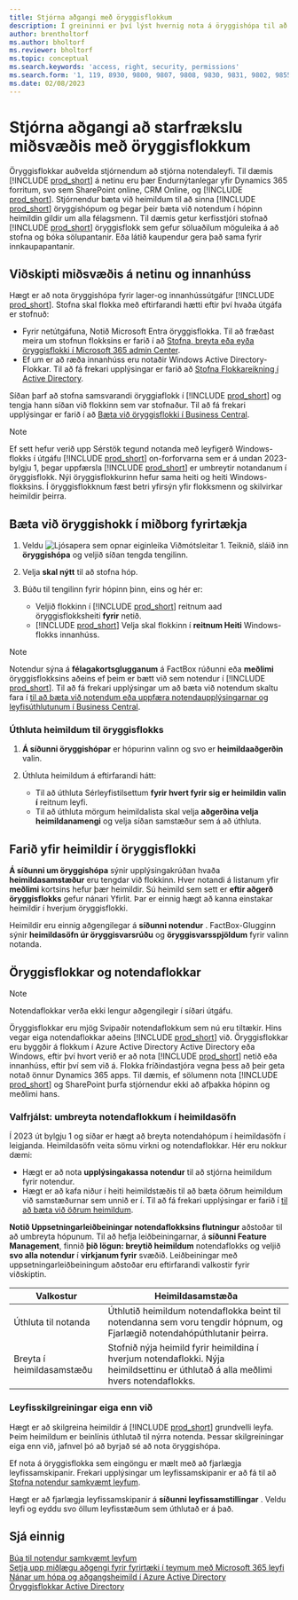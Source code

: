 ```yaml
---
title: Stjórna aðgangi með öryggisflokkum
description: Í greininni er því lýst hvernig nota á öryggishópa til að skilgreina notendaleyfi.
author: brentholtorf
ms.author: bholtorf
ms.reviewer: bholtorf
ms.topic: conceptual
ms.search.keywords: 'access, right, security, permissions'
ms.search.form: '1, 119, 8930, 9800, 9807, 9808, 9830, 9831, 9802, 9855, 9862'
ms.date: 02/08/2023
---
```


# <a name="control-access-to-business-central-using-security-groups"></a>Stjórna aðgangi að starfrækslu miðsvæðis með öryggisflokkum

Öryggisflokkar auðvelda stjórnendum að stjórna notendaleyfi. Til dæmis  [!INCLUDE [prod_short](includes/prod_short.md)]  á netinu eru þær Endurnýtanlegar yfir Dynamics 365 forritum, svo sem  SharePoint  online,  CRM Online, og [!INCLUDE [prod_short](includes/prod_short.md)]. Stjórnendur bæta við heimildum til að sinna  [!INCLUDE [prod_short](includes/prod_short.md)]  öryggishópum og þegar þeir bæta við notendum í hópinn heimildin gildir um alla félagsmenn. Til dæmis getur kerfisstjóri stofnað  [!INCLUDE [prod_short](includes/prod_short.md)]  öryggisflokk sem gefur söluaðilum möguleika á að stofna og bóka sölupantanir. Eða látið kaupendur gera það sama fyrir innkaupapantanir.

## <a name="business-central-online-and-on-premises"></a>Viðskipti miðsvæðis á netinu og innanhúss

Hægt er að nota öryggishópa fyrir lager-og innanhússútgáfur [!INCLUDE [prod_short](includes/prod_short.md)]. Stofna skal flokka með eftirfarandi hætti eftir því hvaða útgáfa er stofnuð:

* Fyrir netútgáfuna, Notið  Microsoft Entra  öryggisflokka. Til að fræðast meira um stofnun flokksins er farið í að  [Stofna, breyta eða eyða öryggisflokki í  Microsoft 365  admin Center](/microsoft-365/admin/email/create-edit-or-delete-a-security-group).
* Ef um er að ræða innanhúss eru notaðir Windows Active Directory-Flokkar. Til að fá frekari upplýsingar er farið að  [Stofna Flokkareikning í Active Directory](/windows/security/operating-system-security/network-security/windows-firewall/create-a-group-account-in-active-directory).

Síðan þarf að stofna samsvarandi öryggiaflokk í  [!INCLUDE [prod_short](includes/prod_short.md)] og tengja hann síðan við flokkinn sem var stofnaður. Til að fá frekari upplýsingar er farið í að  [Bæta við öryggisflokki í Business Central](#add-a-security-group-in-business-central).

> [!NOTE]
> Ef sett hefur verið upp Sérstök tegund notanda með leyfigerð Windows-flokks í útgáfu  [!INCLUDE [prod_short](includes/prod_short.md)]  on-forforvarna sem er á undan 2023-bylgju 1, þegar uppfærsla  [!INCLUDE [prod_short](includes/prod_short.md)]  er umbreytir notandanum í öryggisflokk. Nýi öryggisflokkurinn hefur sama heiti og heiti Windows-flokksins. Í öryggisflokknum fæst betri yfirsýn yfir flokksmenn og skilvirkar heimildir þeirra.

## <a name="add-a-security-group-in-business-central"></a>Bæta við öryggishokk í miðborg fyrirtækja

1. Veldu ![Ljósapera sem opnar eiginleika Viðmótsleitar 1.](media/ui-search/search_small.png "Segðu mér hvað þú vilt gera") Teiknið, sláið inn  **öryggishópa** og veljið síðan tengda tengilinn.
1. Velja  **skal nýtt**  til að stofna hóp.
1. Búðu til tengilinn fyrir hópinn þinn, eins og hér er:

    * Veljið flokkinn í  [!INCLUDE [prod_short](includes/prod_short.md)]  reitnum aad öryggisflokksheiti  **fyrir**  netið.
    *  [!INCLUDE [prod_short](includes/prod_short.md)] Velja skal flokkinn í  **reitnum Heiti**  Windows-flokks innanhúss.

> [!NOTE]
> Notendur sýna á  **félagakortsglugganum**  á FactBox rúðunni eða  **meðlimi**  öryggisflokksins aðeins ef þeim er bætt við sem notendur í [!INCLUDE [prod_short](includes/prod_short.md)]. Til að fá frekari upplýsingar um að bæta við notendum skaltu fara í  [til að bæta við notendum eða uppfæra notendaupplýsingarnar og leyfisúthlutunum í Business Central](ui-how-users-permissions.md#adduser).  

### <a name="assign-permissions-to-a-security-group"></a>Úthluta heimildum til öryggisflokks

1.  **Á síðunni öryggishópar**  er hópurinn valinn og svo er  **heimildaaðgerðin**  valin.
1. Úthluta heimildum á eftirfarandi hátt:

    * Til að úthluta Sérleyfistilsettum  **fyrir hvert fyrir sig er heimildin valin í**  reitnum leyfi.
    * Til að úthluta mörgum heimildalista skal velja  **aðgerðina velja heimildanamengi**  og velja síðan samstæður sem á að úthluta.

## <a name="review-the-permissions-in-a-security-group"></a>Farið yfir heimildir í öryggisflokki

 **Á síðunni um öryggishópa**  sýnir upplýsingakrúðan hvaða  **heimildasamstæður**  eru tengdar við flokkinn. Hver notandi á listanum yfir  **meðlimi**  kortsins hefur þær heimildir. Sú heimild sem sett er  **eftir aðgerð öryggisflokks**  gefur nánari Yfirlit. Þar er einnig hægt að kanna einstakar heimildir í hverjum öryggisflokki.

Heimildir eru einnig aðgengilegar á  **síðunni notendur** . FactBox-Glugginn sýnir  **heimildasöfn úr öryggisvarsrúðu**  og  **öryggisvarsspjöldum**  fyrir valinn notanda.

## <a name="security-groups-and-user-groups"></a>Öryggisflokkar og notendaflokkar

> [!NOTE]
> Notendaflokkar verða ekki lengur aðgengilegir í síðari útgáfu.

Öryggisflokkar eru mjög Svipaðir notendaflokkum sem nú eru tiltækir. Hins vegar eiga notendaflokkar aðeins  [!INCLUDE [prod_short](includes/prod_short.md)] við. Öryggisflokkar eru byggðir á flokkum í  Azure Active Directory  Active Directory eða Windows, eftir því hvort verið er að nota  [!INCLUDE [prod_short](includes/prod_short.md)]  netið eða innanhúss, eftir því sem við á. Flokka fríðindastjóra vegna þess að þeir geta notað önnur Dynamics 365 apps. Til dæmis, ef sölumenn nota  [!INCLUDE [prod_short](includes/prod_short.md)]  og  SharePoint þurfa stjórnendur ekki að afþakka hópinn og meðlimi hans.

### <a name="optional-convert-user-groups-to-permission-sets"></a>Valfrjálst: umbreyta notendaflokkum í heimildasöfn

Í 2023 út bylgju 1 og síðar er hægt að breyta notendahópum í heimildasöfn í leigjanda. Heimildasöfn veita sömu virkni og notendaflokkar. Hér eru nokkur dæmi:

* Hægt er að nota  **upplýsingakassa notendur**  til að stjórna heimildum fyrir notendur.
* Hægt er að kafa niður í heiti heimildstæðis til að bæta öðrum heimildum við samstæðurnar sem unnið er í. Til að fá frekari upplýsingar er farið í  [til að bæta við öðrum heimildum](ui-define-granular-permissions.md#to-add-other-permission-sets).

 **Notið Uppsetningarleiðbeiningar notendaflokksins flutningur**  aðstoðar til að umbreyta hópunum. Til að hefja leiðbeiningarnar, á  **síðunni Feature Management**, finnið  **þið lögun: breytið heimildum** notendaflokks og veljið  **svo alla notendur**  í  **virkjanum fyrir**  svæðið. Leiðbeiningar með uppsetningarleiðbeiningum aðstoðar eru eftirfarandi valkostir fyrir viðskiptin.

|Valkostur  |Heimildasamstæða  |
|---------|---------|
|Úthluta til notanda     | Úthlutið heimildum notendaflokka beint til notendanna sem voru tengdir hópnum, og Fjarlægið notendahópúthlutanir þeirra.        |
|Breyta í heimildasamstæðu     | Stofnið nýja heimild fyrir heimildina í hverjum notendaflokki. Nýja heimildsettinu er úthlutað á alla meðlimi hvers notendaflokks.          |

### <a name="license-configurations-still-apply"></a>Leyfisskilgreiningar eiga enn við

Hægt er að skilgreina heimildir á  [!INCLUDE [prod_short](includes/prod_short.md)]  grundvelli leyfa. Þeim heimildum er beinlínis úthlutað til nýrra notenda. Þessar skilgreiningar eiga enn við, jafnvel þó að byrjað sé að nota öryggishópa.

Ef nota á öryggisflokka sem eingöngu er mælt með að fjarlægja leyfissamskipanir. Frekari upplýsingar um leyfissamskipanir er að fá til að  [Stofna notendur samkvæmt leyfum](ui-how-users-permissions.md).

Hægt er að fjarlægja leyfissamskipanir á  **síðunni leyfissamstillingar** . Veldu leyfi og eyddu svo öllum leyfisstæðum sem úthlutað er á það.

## <a name="see-also"></a>Sjá einnig

[Búa til notendur samkvæmt leyfum](ui-how-users-permissions.md)  
[Setja upp miðlægu aðgengi fyrir fyrirtæki í teymum með  Microsoft 365  leyfi](admin-access-with-m365-license-setup.md)  
[Nánar um hópa og aðgangsheimild í Azure Active Directory](/azure/active-directory/fundamentals/concept-learn-about-groups)  
[Öryggisflokkar Active Directory](/windows-server/identity/ad-ds/manage/understand-security-groups)  
